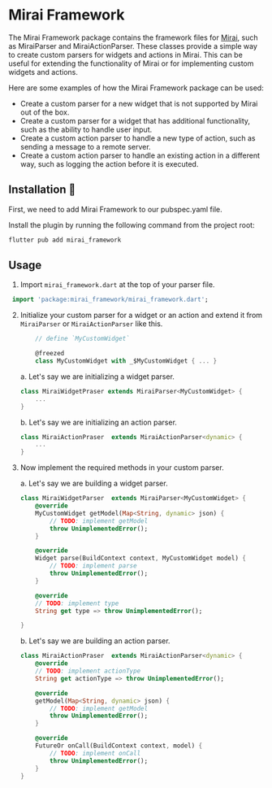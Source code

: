 # Mirai Framework

The Mirai Framework package contains the framework files for [Mirai](https://github.com/Securrency-OSS/mirai), such as MiraiParser and MiraiActionParser. These classes provide a simple way to create custom parsers for widgets and actions in Mirai. This can be useful for extending the functionality of Mirai or for implementing custom widgets and actions.

Here are some examples of how the Mirai Framework package can be used:

- Create a custom parser for a new widget that is not supported by Mirai out of the box.
- Create a custom parser for a widget that has additional functionality, such as the ability to handle user input.
- Create a custom action parser to handle a new type of action, such as sending a message to a remote server.
- Create a custom action parser to handle an existing action in a different way, such as logging the action before it is executed.

## Installation 🚀

First, we need to add Mirai Framework to our pubspec.yaml file.

Install the plugin by running the following command from the project root:

```bash
flutter pub add mirai_framework
```

## Usage

1. Import `mirai_framework.dart` at the top of your parser file.

```dart
 import 'package:mirai_framework/mirai_framework.dart';
```

2. Initialize your custom parser for a widget or an action and extend it from `MiraiParser` or `MiraiActionParser` like this.

    ```dart
        // define `MyCustomWidget`
    
        @freezed
        class MyCustomWidget with _$MyCustomWidget { ... }
    ```
   
    a. Let's say we are initializing a widget parser.

    ```dart
    class MiraiWidgetPraser extends MiraiParser<MyCustomWidget> { 
        ... 
    }
    ```

    b. Let's say we are initializing an action parser.

    ```dart
    class MiraiActionPraser  extends MiraiActionParser<dynamic> {
        ...
    }
    ```

3. Now implement the required methods in your custom parser.

    a. Let's say we are building a widget parser.

    ```dart
    class MiraiWidgetParser  extends MiraiParser<MyCustomWidget> {
        @override
        MyCustomWidget getModel(Map<String, dynamic> json) {
            // TODO: implement getModel
            throw UnimplementedError();
        }

        @override
        Widget parse(BuildContext context, MyCustomWidget model) {
            // TODO: implement parse
            throw UnimplementedError();
        }

        @override
        // TODO: implement type
        String get type => throw UnimplementedError();

    }

    ```

     b. Let's say we are building an action parser.

    ```dart
    class MiraiActionPraser  extends MiraiActionParser<dynamic> {
        @override
        // TODO: implement actionType
        String get actionType => throw UnimplementedError();

        @override
        getModel(Map<String, dynamic> json) {
            // TODO: implement getModel
            throw UnimplementedError();
        }

        @override
        FutureOr onCall(BuildContext context, model) {
            // TODO: implement onCall
            throw UnimplementedError();
        }
    }
    ```
